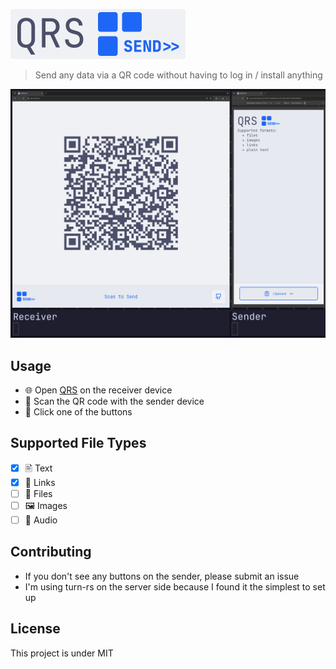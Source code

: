 ![QRSend](qrs.svg)

> Send any data via a QR code without having to log in / install anything

![screenshot](ui.png)

## Usage

- 🌐 Open [QRS](qrs.snlx.net) on the receiver device
- 📱 Scan the QR code with the sender device
- 📨 Click one of the buttons

## Supported File Types

- [x] 🖹 Text
- [x] 🔗 Links
- [ ] 📂 Files
- [ ] 🖼️ Images
- [ ] 🎤 Audio

## Contributing

- If you don't see any buttons on the sender, please submit an issue
- I'm using turn-rs on the server side because I found it the simplest to set up

## License

This project is under MIT
